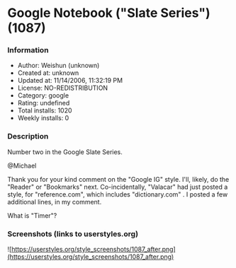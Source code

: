 # Google Notebook ("Slate Series") (1087)

### Information
- Author: Weishun (unknown)
- Created at: unknown
- Updated at: 11/14/2006, 11:32:19 PM
- License: NO-REDISTRIBUTION
- Category: google
- Rating: undefined
- Total installs: 1020
- Weekly installs: 0


### Description
Number two in the Google Slate Series.


@Michael

Thank you for your kind comment on the "Google IG" style. I'll, likely, do the "Reader" or "Bookmarks" next. Co-incidentally, "Valacar" had just posted a style, for "reference.com", which includes "dictionary.com" . I posted a few additional lines, in my comment.

What is "Timer"?


### Screenshots (links to userstyles.org)
![https://userstyles.org/style_screenshots/1087_after.png](https://userstyles.org/style_screenshots/1087_after.png)


